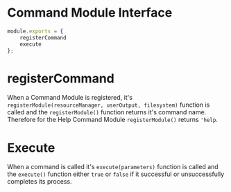 # Command Module Interface
``` javascript
module.exports = {
    registerCommand
    execute
};
```

# registerCommand
When a Command Module is registered, it's `registerModule(resourceManager, userOutput, filesystem)` function is called and the `registerModule()` function returns it's command name.  Therefore for the Help Command Module `registerModule()` returns `'help`.

# Execute
When a command is called it's `execute(parameters)` function is called and the `execute()` function either `true` or `false` if it successful or unsuccessfully completes its process. 